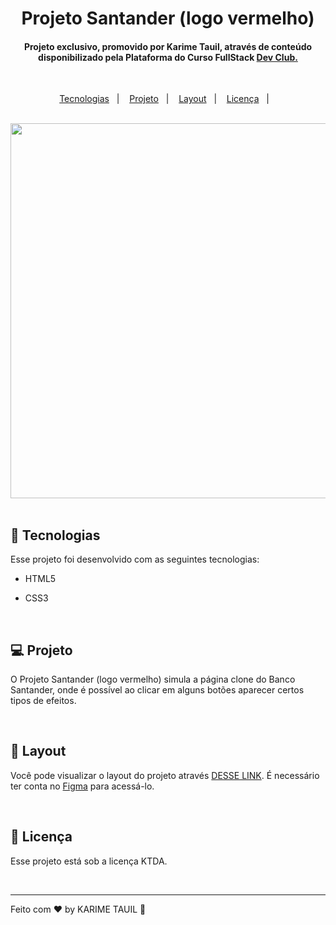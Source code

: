 <h1 align="center">Projeto Santander (logo vermelho)</h1>

<h4 align="center"> Projeto exclusivo, promovido por Karime Tauil, através de conteúdo disponibilizado pela Plataforma do Curso FullStack <a href="https://rodolfomori.com.br/devclub" target="_blank"> Dev Club. </a> </h4>

<br>

<p align="center">
  <a href="#-tecnologias">Tecnologias</a>&nbsp;&nbsp;&nbsp;|&nbsp;&nbsp;&nbsp;
  <a href="#-projeto">Projeto</a>&nbsp;&nbsp;&nbsp;|&nbsp;&nbsp;&nbsp;
  <a href="#-layout">Layout</a>&nbsp;&nbsp;&nbsp;|&nbsp;&nbsp;&nbsp;
  <a href="#memo-licença">Licença</a>&nbsp;&nbsp;&nbsp;|&nbsp;&nbsp;&nbsp;
</p>
    
<br>

  <div align="center">
    <img src="(https://github.com/karimetauil/7-PROJETO-SANTANDER-BACKGROUND-VERMELHO/blob/main/captura%20de%20tela/Projeto%20Santander%20Vermelho.gif?raw=true)" 
         width="600px">
  </div>
  
 <br>

## 🚀 Tecnologias

Esse projeto foi desenvolvido com as seguintes tecnologias:

- HTML5
- CSS3

  <br>

## 💻 Projeto

O Projeto Santander (logo vermelho) simula a página clone do Banco Santander, onde é possível ao clicar em alguns botões aparecer certos tipos de efeitos.

  <br>

## 🔖 Layout

Você pode visualizar o layout do projeto através [DESSE LINK](---------------------). É necessário ter conta no [Figma](https://figma.com) para acessá-lo.

  <br>

## :memo: Licença

Esse projeto está sob a licença KTDA.

  <br>

---

Feito com ♥ by KARIME TAUIL :wave:  

